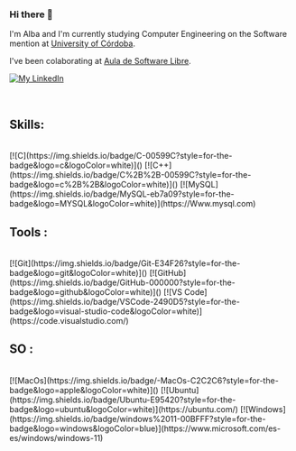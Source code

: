 ### Hi there 👋
I'm Alba and I'm currently studying Computer Engineering on the Software mention at [University of Córdoba](http://www.uco.es/).

I've been colaborating at [Aula de Software Libre](https://www.uco.es/aulasoftwarelibre/).

[![My LinkedIn](https://img.shields.io/badge/LinkedIn-0077B5?style=for-the-badge&logo=linkedin&logoColor=white)](https://www.linkedin.com/in/alba-palomino-jim%C3%A9nez-966ab9222/)

<br>

## Skills:  
<br>
  [![C](https://img.shields.io/badge/C-00599C?style=for-the-badge&logo=c&logoColor=white)]()
  [![C++](https://img.shields.io/badge/C%2B%2B-00599C?style=for-the-badge&logo=c%2B%2B&logoColor=white)]()
  [![MySQL](https://img.shields.io/badge/MySQL-eb7a09?style=for-the-badge&logo=MYSQL&logoColor=white)](https://Www.mysql.com)
<br>
   
## Tools : 
<br>
  [![Git](https://img.shields.io/badge/Git-E34F26?style=for-the-badge&logo=git&logoColor=white)]()
  [![GitHub](https://img.shields.io/badge/GitHub-000000?style=for-the-badge&logo=github&logoColor=white)]()
  [![VS Code](https://img.shields.io/badge/VSCode-2490D5?style=for-the-badge&logo=visual-studio-code&logoColor=white)](https://code.visualstudio.com/)
<br>

## SO : 
<br>
  [![MacOs](https://img.shields.io/badge/-MacOs-C2C2C6?style=for-the-badge&logo=apple&logoColor=white)]()
  [![Ubuntu](https://img.shields.io/badge/Ubuntu-E95420?style=for-the-badge&logo=ubuntu&logoColor=white)](https://ubuntu.com/)
  [![Windows](https://img.shields.io/badge/windows%2011-00BFFF?style=for-the-badge&logo=windows&logoColor=blue)](https://www.microsoft.com/es-es/windows/windows-11)
<br>
  

